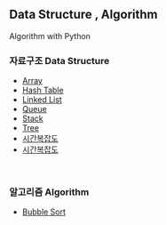 ## Data Structure , Algorithm
Algorithm with Python

### 자료구조 Data Structure 
* [Array](https://github.com/6161990/Algorithm/blob/main/Data%20Structure/Array.md)
* [Hash Table](https://github.com/6161990/Algorithm/blob/main/Data%20Structure/Hash%20Table.md)
* [Linked List](https://github.com/6161990/Algorithm/blob/main/Data%20Structure/Linked%20List.md)
* [Queue](https://github.com/6161990/Algorithm/blob/main/Data%20Structure/Queue.md)
* [Stack](https://github.com/6161990/Algorithm/blob/main/Data%20Structure/Stack.md)
* [Tree](https://github.com/6161990/Algorithm/blob/main/Data%20Structure/Tree.md)
* [시간복잡도](https://github.com/6161990/Algorithm/blob/main/Data%20Structure/%EC%8B%9C%EA%B0%84%20%EB%B3%B5%EC%9E%A1%EB%8F%84.md)
* [시간복잡도](https://github.com/6161990/Algorithm/blob/main/Data%20Structure/Heap.md)

<br>

### 알고리즘 Algorithm
* [Bubble Sort](https://github.com/6161990/Algorithm/blob/main/Algorithm/Bubble%20Sort.md)
